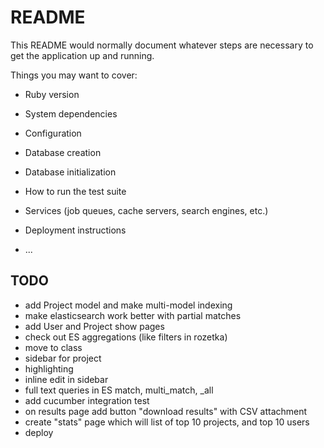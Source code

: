 # README

This README would normally document whatever steps are necessary to get the
application up and running.

Things you may want to cover:

* Ruby version

* System dependencies

* Configuration

* Database creation

* Database initialization

* How to run the test suite

* Services (job queues, cache servers, search engines, etc.)

* Deployment instructions

* ...

## TODO
* add Project model and make multi-model indexing
* make elasticsearch work better with partial matches
* add User and Project show pages
* check out ES aggregations (like filters in rozetka)
* move to class
* sidebar for project
* highlighting
* inline edit in sidebar
* full text queries in ES match, multi_match, _all
* add cucumber integration test
* on results page add button "download results" with CSV attachment
* create "stats" page which will list of top 10 projects, and top 10 users
* deploy
